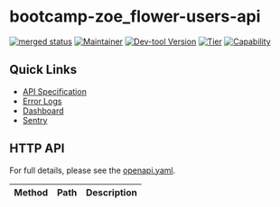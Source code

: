 <!-- Code generated by dev-tool; DO NOT EDIT. -->
<!-- Documentation: https://github.com/flypay/go-kit/blob/master/docs/readme-gen/README.md -->
# bootcamp-zoe_flower-users-api

[![merged status](https://github.com/flypay/bootcamp-zoe_flower-users-api/actions/workflows/release.yml/badge.svg)](https://github.com/flypay/bootcamp-zoe_flower-users-api/actions/workflows/release.yml) [![Maintainer](https://img.shields.io/badge/team-jetc--tooling-informational)](https://github.com/orgs/flypay/teams/jetc-tooling/members) [![Dev-tool Version](https://img.shields.io/badge/dev--tool-4.114.0-blueviolet)](https://github.com/flypay/go-kit/releases/tag/v4.114.0) [![Tier](https://img.shields.io/badge/tier-Undefined-inactive)](https://github.com/flypay/go-kit/tree/master/docs/tiers) [![Capability](https://img.shields.io/badge/capability-unknown-blue)](https://github.com/flypay/go-kit/tree/master/docs/capabilities)

## Quick Links

- [API Specification](api/openapi.yaml)
- [Error Logs](https://kibana-production.flyt-tools.com/_dashboards/app/discover#/?_g=(filters:!(),refreshInterval:(pause:!t,value:0),time:(from:now-24h,to:now))&_a=(columns:!(level,message),filters:!(('$state':(store:appState),meta:(alias:!n,disabled:!f,index:daa651d0-f6d6-11ec-bbf2-832f76fcafca,key:app,negate:!f,params:(query:bootcamp-zoe_flower-users-api),type:phrase),query:(match_phrase:(app:bootcamp-zoe_flower-users-api))),('$state':(store:appState),meta:(alias:!n,disabled:!f,index:daa651d0-f6d6-11ec-bbf2-832f76fcafca,key:level,negate:!f,params:(query:error),type:phrase),query:(match_phrase:(level:error)))),index:daa651d0-f6d6-11ec-bbf2-832f76fcafca,interval:auto,query:(language:lucene,query:''),sort:!(!('@timestamp',desc))))
- [Dashboard](https://grafana-production.flyt-tools.com/dashboards/f/HA4iKbSnk/services-default?query=bootcamp-zoe_flower-users-api&search=open)
- [Sentry](https://sentry.io/organizations/flytio/projects/bootcamp-zoe_flower-users-api/)

## HTTP API

For full details, please see the [openapi.yaml](api/openapi.yaml).

| Method | Path | Description |
| :--: | :-- | :-- |

